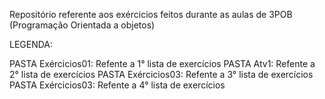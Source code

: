 Repositório referente aos exércicios feitos durante as aulas de 3POB (Programação Orientada a objetos)

LEGENDA:

PASTA Exércicios01: Refente a 1° lista de exercícios 
PASTA Atv1: Refente a 2° lista de exercícios 
PASTA Exércicios03: Refente a 3° lista de exercícios 
PASTA Exércicios03: Refente a 4° lista de exercícios 
